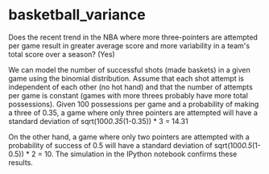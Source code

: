 # basketball_variance
Does the recent trend in the NBA where more three-pointers are attempted per game result in greater average score and more variability in a team's total score over a season? (Yes)

We can model the number of successful shots (made baskets) in a given game using the binomial distribution. Assume that each shot attempt is independent of each other (no hot hand) and that the number of attempts per game is constant (games with more threes probably have more total possessions). Given 100 possessions per game and a probability of making a three of 0.35, a game where only three pointers are attempted will have a standard deviation of sqrt(100*0.35*(1-0.35)) * 3 = 14.31

On the other hand, a game where only two pointers are attempted with a probability of success of 0.5 will have a standard deviation of sqrt(100*0.5*(1-0.5)) * 2 = 10. The simulation in the IPython notebook confirms these results.
